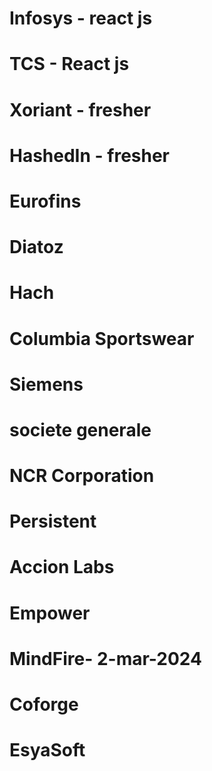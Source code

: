# Infosys - react js

# TCS - React js

# Xoriant - fresher

# HashedIn - fresher

# Eurofins

# Diatoz

# Hach

# Columbia Sportswear

# Siemens

# societe generale

# NCR Corporation

# Persistent

# Accion Labs

# Empower

# MindFire- 2-mar-2024

# Coforge

# EsyaSoft
